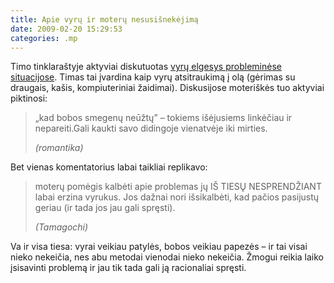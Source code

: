 ```yaml
---
title: Apie vyrų ir moterų nesusišnekėjimą
date: 2009-02-20 15:29:53
categories: .mp
---
```


Timo tinklaraštyje aktyviai diskutuotas [vyrų elgesys probleminėse situacijose](http://singapurijus.wordpress.com/2009/02/18/4-klausimai-apie-poilsi-ir-pagalbos-sauksmas-tyruose/). Timas tai įvardina kaip vyrų atsitraukimą į olą (gėrimas su draugais, kašis, kompiuteriniai žaidimai). Diskusijose moteriškės tuo aktyviai piktinosi:

> „kad bobos smegenų neūžtų” – tokiems išėjusiems linkėčiau ir nepareiti.Gali kaukti savo didingoje vienatvėje iki mirties.
>
> *(romantika)*

Bet vienas komentatorius labai taikliai replikavo:

> moterų pomėgis kalbėti apie problemas jų IŠ TIESŲ NESPRENDŽIANT labai erzina vyrukus. Jos dažnai nori išsikalbėti, kad pačios pasijustų geriau (ir tada jos jau gali spręsti).
>
> *(Tamagochi)*

Va ir visa tiesa: vyrai veikiau patylės, bobos veikiau papezės – ir tai visai nieko nekeičia, nes abu metodai vienodai nieko nekeičia. Žmogui reikia laiko įsisavinti problemą ir jau tik tada gali ją racionaliai spręsti.
